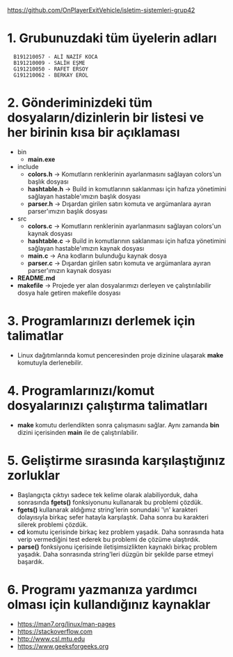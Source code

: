 https://github.com/OnPlayerExitVehicle/isletim-sistemleri-grup42
# 1. Grubunuzdaki tüm üyelerin adları
      B191210057 - ALİ NAZİF KOCA
      B191210009 - SALİH EŞME
      G191210050 - RAFET ERSOY
      G191210062 - BERKAY EROL

# 2. Gönderiminizdeki tüm dosyaların/dizinlerin bir listesi ve her birinin kısa bir açıklaması
  - bin
    - <b>main.exe</b>
  - include
    - <b>colors.h</b>    -> Komutların renklerinin ayarlanmasını sağlayan colors'un başlık dosyası
    - <b>hashtable.h</b> -> Build in komutlarının saklanması için hafıza yönetimini sağlayan hastable'ımızın başlık dosyası
    - <b>parser.h</b>    -> Dışardan girilen satırı komuta ve argümanlara ayıran parser'ımızın başlık dosyası
  - src
    - <b>colors.c</b>    -> Komutların renklerinin ayarlanmasını sağlayan colors'un kaynak dosyası
    - <b>hashtable.c</b> -> Build in komutlarının saklanması için hafıza yönetimini sağlayan hastable'ımızın kaynak dosyası
    - <b>main.c</b>      -> Ana kodların bulunduğu kaynak dosya
    - <b>parser.c</b>    -> Dışardan girilen satırı komuta ve argümanlara ayıran parser'ımızın kaynak dosyası
  - <b>README.md</b>
  - <b>makefile</b>      -> Projede yer alan dosyalarımızı derleyen ve çalıştırılabilir dosya hale getiren makefile dosyası

# 3. Programlarınızı derlemek için talimatlar
  - Linux dağıtımlarında komut penceresinden proje dizinine ulaşarak <b>make</b> komutuyla derlenebilir.

# 4. Programlarınızı/komut dosyalarınızı çalıştırma talimatları
  - <b>make</b> komutu derlendikten sonra çalışmasını sağlar. Aynı zamanda <b>bin</b> dizini içerisinden <b>main</b> ile de çalıştırılabilir.
# 5. Geliştirme sırasında karşılaştığınız zorluklar
  - Başlangıçta çıktıyı sadece tek kelime olarak alabiliyorduk, daha sonrasında <b>fgets()</b> fonksiyonunu kullanarak bu problemi çözdük.
  - <b>fgets()</b> kullanarak aldığımız string'lerin sonundaki '\n' karakteri dolayısıyla birkaç sefer hatayla karşılaştık. Daha sonra bu karakteri silerek problemi çözdük.
  - <b>cd</b> komutu içerisinde birkaç kez problem yaşadık. Daha sonrasında hata verip vermediğini test ederek bu problemi de çözüme ulaştırdık.
  - <b>parse()</b> fonksiyonu içerisinde iletişimsizlikten kaynaklı birkaç problem yaşadık. Daha sonrasında string'leri düzgün bir şekilde parse etmeyi başardık.
# 6. Programı yazmanıza yardımcı olması için kullandığınız kaynaklar 
  - https://man7.org/linux/man-pages
  - https://stackoverflow.com
  - http://www.csl.mtu.edu
  - https://www.geeksforgeeks.org
